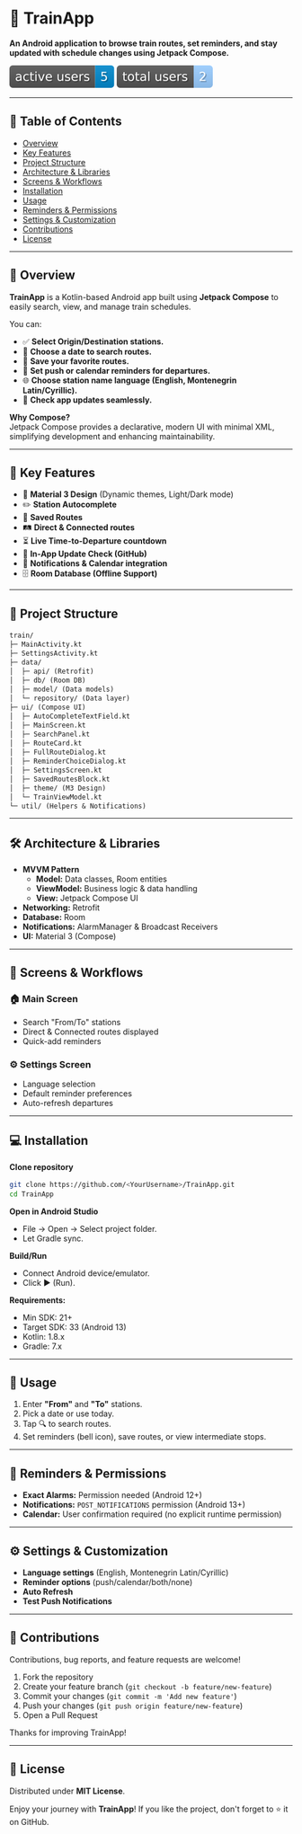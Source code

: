 
# 🚆 TrainApp

**An Android application to browse train routes, set reminders, and stay updated with schedule changes using Jetpack Compose.**

![Active users](badges/mau.svg)
![Total users](badges/total.svg)



---

## 📖 Table of Contents

- [Overview](#-overview)
- [Key Features](#-key-features)
- [Project Structure](#-project-structure)
- [Architecture & Libraries](#️-architecture--libraries)
- [Screens & Workflows](#-screens--workflows)
- [Installation](#-installation)
- [Usage](#-usage)
- [Reminders & Permissions](#-reminders--permissions)
- [Settings & Customization](#️-settings--customization)
- [Contributions](#-contributions)
- [License](#-license)

---



## 🚀 Overview

**TrainApp** is a Kotlin-based Android app built using **Jetpack Compose** to easily search, view, and manage train schedules.

You can:
- ✅ **Select Origin/Destination stations.**
- 📅 **Choose a date to search routes.**
- 💾 **Save your favorite routes.**
- 🔔 **Set push or calendar reminders for departures.**
- 🌐 **Choose station name language (English, Montenegrin Latin/Cyrillic).**
- 🔄 **Check app updates seamlessly.**

**Why Compose?**  
Jetpack Compose provides a declarative, modern UI with minimal XML, simplifying development and enhancing maintainability.

---

## 🌟 Key Features

- 🎨 **Material 3 Design** (Dynamic themes, Light/Dark mode)
- ✏️ **Station Autocomplete**
- 💼 **Saved Routes**
- 🛤️ **Direct & Connected routes**
- ⏳ **Live Time-to-Departure countdown**
- 🔄 **In-App Update Check (GitHub)**
- 📅 **Notifications & Calendar integration**
- 🗄️ **Room Database (Offline Support)**

---

## 📂 Project Structure

```
train/
├─ MainActivity.kt
├─ SettingsActivity.kt
├─ data/
│  ├─ api/ (Retrofit)
│  ├─ db/ (Room DB)
│  ├─ model/ (Data models)
│  └─ repository/ (Data layer)
├─ ui/ (Compose UI)
│  ├─ AutoCompleteTextField.kt
│  ├─ MainScreen.kt
│  ├─ SearchPanel.kt
│  ├─ RouteCard.kt
│  ├─ FullRouteDialog.kt
│  ├─ ReminderChoiceDialog.kt
│  ├─ SettingsScreen.kt
│  ├─ SavedRoutesBlock.kt
│  ├─ theme/ (M3 Design)
│  └─ TrainViewModel.kt
└─ util/ (Helpers & Notifications)
```

---

## 🛠️ Architecture & Libraries

- **MVVM Pattern**
  - **Model:** Data classes, Room entities
  - **ViewModel:** Business logic & data handling
  - **View:** Jetpack Compose UI
- **Networking:** Retrofit
- **Database:** Room
- **Notifications:** AlarmManager & Broadcast Receivers
- **UI:** Material 3 (Compose)

---

## 📱 Screens & Workflows

### 🏠 **Main Screen**
- Search "From/To" stations
- Direct & Connected routes displayed
- Quick-add reminders

### ⚙️ **Settings Screen**
- Language selection
- Default reminder preferences
- Auto-refresh departures

---

## 💻 Installation

**Clone repository**
```bash
git clone https://github.com/<YourUsername>/TrainApp.git
cd TrainApp
```

**Open in Android Studio**
- File → Open → Select project folder.
- Let Gradle sync.

**Build/Run**
- Connect Android device/emulator.
- Click ▶ (Run).

**Requirements:**
- Min SDK: 21+
- Target SDK: 33 (Android 13)
- Kotlin: 1.8.x
- Gradle: 7.x

---

## 📌 Usage

1. Enter **"From"** and **"To"** stations.
2. Pick a date or use today.
3. Tap 🔍 to search routes.
4. Set reminders (bell icon), save routes, or view intermediate stops.

---

## 🔔 Reminders & Permissions

- **Exact Alarms:** Permission needed (Android 12+)
- **Notifications:** `POST_NOTIFICATIONS` permission (Android 13+)
- **Calendar:** User confirmation required (no explicit runtime permission)

---

## ⚙️ Settings & Customization

- **Language settings** (English, Montenegrin Latin/Cyrillic)
- **Reminder options** (push/calendar/both/none)
- **Auto Refresh**
- **Test Push Notifications**

---

## 🤝 Contributions

Contributions, bug reports, and feature requests are welcome!

1. Fork the repository
2. Create your feature branch (`git checkout -b feature/new-feature`)
3. Commit your changes (`git commit -m 'Add new feature'`)
4. Push your changes (`git push origin feature/new-feature`)
5. Open a Pull Request

Thanks for improving TrainApp!

---

## 📄 License

Distributed under **MIT License**.

Enjoy your journey with **TrainApp**! If you like the project, don't forget to ⭐ it on GitHub.
